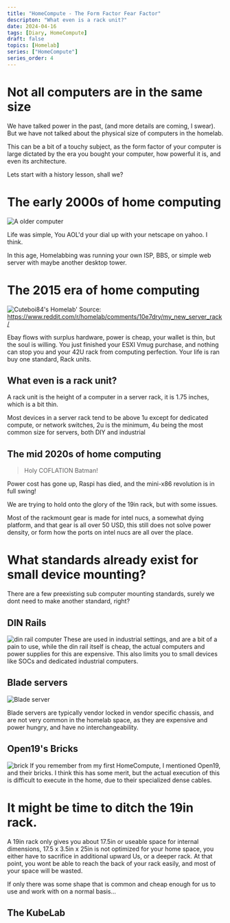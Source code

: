 ```yaml
---
title: "HomeCompute - The Form Factor Fear Factor"
descripton: "What even is a rack unit?"
date: 2024-04-16
tags: [Diary, HomeCompute]
draft: false
topics: [Homelab]
series: ["HomeCompute"]
series_order: 4
---
```


# Not all computers are in the same size
We have talked power in the past, (and more details are coming, I swear). But we have not talked about the physical size of computers in the homelab.

This can be a bit of a touchy subject, as the form factor of your computer is large dictated by the era you bought your computer, how powerful it is, and even its architecture.

Lets start with a history lesson, shall we?

# The early 2000s of home computing

![A older computer](https://external-content.duckduckgo.com/iu/?u=http%3A%2F%2Fupload.wikimedia.org%2Fwikipedia%2Fcommons%2Ff%2Ff0%2FDell_Desktop_Computer_in_school_classroom.jpg&f=1&nofb=1&ipt=1dea0197a5baf5e62e64cfb255457dbda2e6434a7553f9c870050ef60755ba1f&ipo=images)

Life was simple, You AOL'd your dial up with your netscape on yahoo. I think. 

In this age, Homelabbing was running your own ISP, BBS, or simple web server with maybe another desktop tower.

# The 2015 era of home computing


![Cuteboi84's Homelab'](https://preview.redd.it/my-new-server-rack-v0-69m5xw98hkca1.jpg?width=640&crop=smart&auto=webp&s=3f6df51f1d1b8d933fbf4f9fdf3a9839c4e59857) 
Source: https://www.reddit.com/r/homelab/comments/10e7dry/my_new_server_rack/

Ebay flows with surplus hardware, power is cheap, your wallet is thin, but the soul is willing. You just finished your ESXI Vmug purchase, and nothing can stop you and your 42U rack from computing perfection. 
Your life is ran buy one standard, Rack units.

## What even is a rack unit?
A rack unit is the height of a computer in a server rack, it is 1.75 inches, which is a bit thin.

Most devices in a server rack tend to be above 1u except for dedicated compute, or network switches, 2u is the minimum, 4u being the most common size for servers, both DIY and industrial

## The mid 2020s of home computing
> Holy COFLATION Batman!

Power cost has gone up, Raspi has died, and the mini-x86 revolution is in full swing!

We are trying to hold onto the glory of the 19in rack, but with some issues.

Most of the rackmount gear is made for intel nucs, a somewhat dying platform, and that gear is all over 50 USD, this still does not solve power density, or form how the ports on intel nucs are all over the place.

# What standards already exist for small device mounting?

There are a few preexisting sub computer mounting standards, surely we dont need to make another standard, right?

## DIN Rails
![din rail computer](https://external-content.duckduckgo.com/iu/?u=https%3A%2F%2Fwww.welotec.com%2Fwp-content%2Fuploads%2F2021%2F07%2Fsubstation-edge-controller-industrial-pc-din-rail-front-top-800.jpg&f=1&nofb=1&ipt=618f6d892dd501e522aec0b72e0636f4ec7c50729b261b2c8edb878636c72d4f&ipo=images) 
These are used in industrial settings, and are a bit of a pain to use, while the din rail itself is cheap, the actual computers and power supplies for this are expensive. This also limits you to small devices like SOCs and dedicated industrial computers. 
## Blade servers

![Blade server](https://external-content.duckduckgo.com/iu/?u=http%3A%2F%2Fbladesmadesimple.com%2Fwp-content%2Fuploads%2F2009%2F09%2Fbladecenter-h-front1.jpg&f=1&nofb=1&ipt=86140cd1ecce6c6d97bc54e276b92c7fc3186f56efc10bb080ab81192805c72d&ipo=images) 

Blade servers are typically vendor locked in vendor specific chassis, and are not very common in the homelab space, as they are expensive and power hungry, and have no interchangeability. 

## Open19's Bricks

![brick](https://external-content.duckduckgo.com/iu/?u=http%3A%2F%2Fupload.wikimedia.org%2Fwikipedia%2Fcommons%2F7%2F7e%2FBrick_pile.jpg&f=1&nofb=1&ipt=3f168403bfa76e53538df27dcd4b0f286bb114dc557b077c69cf2f95e1e68cb4&ipo=images) 
If you remember from my first HomeCompute, I mentioned Open19, and their bricks. I think this has some merit, but the actual execution of this is difficult to execute in the home, due to their specialized dense cables. 

# It might be time to ditch the 19in rack.

A 19in rack only gives you about 17.5in or useable space for internal dimensions, 17.5 x 3.5in x 25in is not optimized for your home space, you either have to sacrifice in additional upward Us, or a deeper rack. At that point, you wont be able to reach the back of your rack easily, and most of your space will be wasted.

If only there was some shape that is common and cheap enough for us to use and work with on a normal basis...

## The KubeLab


